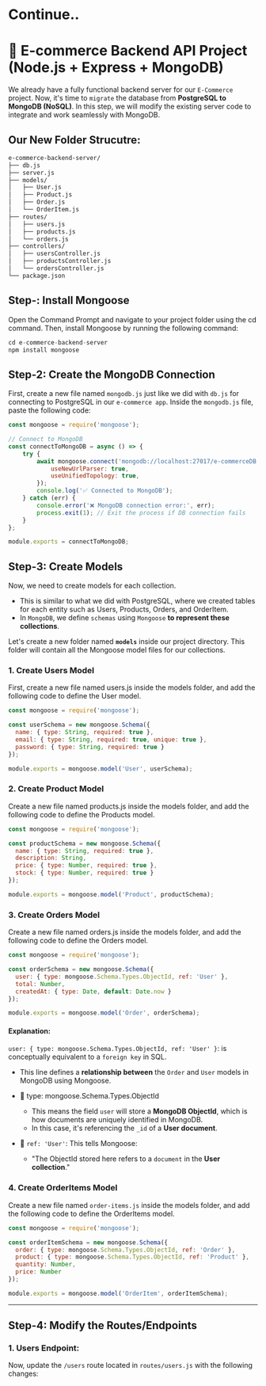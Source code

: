 # Continue.. 
# 🛒 E-commerce Backend API Project (Node.js + Express + MongoDB)
We already have a fully functional backend server for our `E-Commerce` project. Now, it's time to `migrate` the database from **PostgreSQL to MongoDB (NoSQL)**.
In this step, we will modify the existing server code to integrate and work seamlessly with MongoDB.

## Our New Folder Strucutre:
```bash
e-commerce-backend-server/
├── db.js
├── server.js
├── models/
│   ├── User.js
│   ├── Product.js
│   ├── Order.js
│   └── OrderItem.js
├── routes/
│   ├── users.js
│   ├── products.js
│   └── orders.js
├── controllers/
│   ├── usersController.js
│   ├── productsController.js
│   └── ordersController.js
└── package.json
```

## Step-: Install Mongoose
Open the Command Prompt and navigate to your project folder using the cd command. Then, install Mongoose by running the following command:

```js
cd e-commerce-backend-server
npm install mongoose
```

## Step-2: Create the MongoDB Connection
First, create a new file named `mongodb.js` just like we did with `db.js` for connecting to PostgreSQL in our `e-commerce app`.
Inside the `mongodb.js` file, paste the following code:

```js
const mongoose = require('mongoose');

// Connect to MongoDB
const connectToMongoDB = async () => {
    try {
        await mongoose.connect('mongodb://localhost:27017/e-commerceDB', {
            useNewUrlParser: true,
            useUnifiedTopology: true,
        });
        console.log('✅ Connected to MongoDB');
    } catch (err) {
        console.error('❌ MongoDB connection error:', err);
        process.exit(1); // Exit the process if DB connection fails
    }
};

module.exports = connectToMongoDB;
```

## Step-3: Create Models
Now, we need to create models for each collection.
- This is similar to what we did with PostgreSQL, where we created tables for each entity such as Users, Products, Orders, and OrderItem.
- In `MongoDB`, we define `schemas` using `Mongoose` **to represent these collections**.

Let's create a new folder named **`models`** inside our project directory. This folder will contain all the Mongoose model files for our collections.

### 1. Create Users Model
First, create a new file named users.js inside the models folder, and add the following code to define the User model.

```js
const mongoose = require('mongoose');

const userSchema = new mongoose.Schema({
  name: { type: String, required: true },
  email: { type: String, required: true, unique: true },
  password: { type: String, required: true }
});

module.exports = mongoose.model('User', userSchema);

```

### 2. Create Product Model
Create a new file named products.js inside the models folder, and add the following code to define the Products model.

```js
const mongoose = require('mongoose');

const productSchema = new mongoose.Schema({
  name: { type: String, required: true },
  description: String,
  price: { type: Number, required: true },
  stock: { type: Number, required: true }
});

module.exports = mongoose.model('Product', productSchema);
```

### 3. Create Orders Model
Create a new file named orders.js inside the models folder, and add the following code to define the Orders model.

```js
const mongoose = require('mongoose');

const orderSchema = new mongoose.Schema({
  user: { type: mongoose.Schema.Types.ObjectId, ref: 'User' },
  total: Number,
  createdAt: { type: Date, default: Date.now }
});

module.exports = mongoose.model('Order', orderSchema);
```

#### Explanation:
`user: { type: mongoose.Schema.Types.ObjectId, ref: 'User' }`: is conceptually equivalent to a `foreign key` in SQL.
  - This line defines a **relationship between** the `Order` and `User` models in MongoDB using Mongoose.
  - 🧱 type: mongoose.Schema.Types.ObjectId
      - This means the field `user` will store a **MongoDB ObjectId**, which is how documents are uniquely identified in MongoDB.
      - In this case, it's referencing the `_id` of a **User document**.

  - 🔗 `ref: 'User'`:
    This tells Mongoose:
    - "The ObjectId stored here refers to a `document` in the **User collection**."

### 4. Create OrderItems Model
Create a new file named `order-items.js` inside the models folder, and add the following code to define the OrderItems model.

```js
const mongoose = require('mongoose');

const orderItemSchema = new mongoose.Schema({
  order: { type: mongoose.Schema.Types.ObjectId, ref: 'Order' },
  product: { type: mongoose.Schema.Types.ObjectId, ref: 'Product' },
  quantity: Number,
  price: Number
});

module.exports = mongoose.model('OrderItem', orderItemSchema);

```
---

## Step-4: Modify the Routes/Endpoints

### 1. Users Endpoint:
Now, update the `/users` route located in `routes/users.js` with the following changes:

